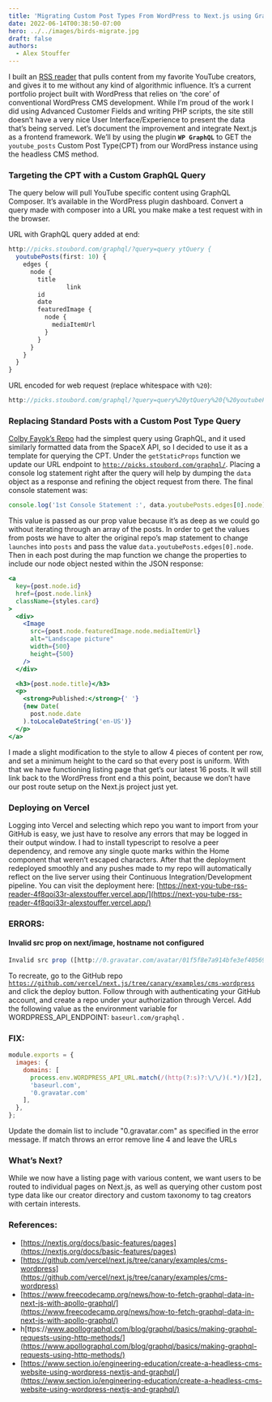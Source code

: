 ```yaml
---
title: 'Migrating Custom Post Types From WordPress to Next.js using GraphQL and Vercel Hosting'
date: 2022-06-14T00:38:50-07:00
hero: ../../images/birds-migrate.jpg
draft: false
authors:
  - Alex Stouffer
---
```


I built an [RSS reader](https://picks.stoubord.com) that pulls content from my favorite YouTube creators, and gives it to me without any kind of algorithmic influence. It’s a current portfolio project built with WordPress that relies on ‘the core’ of conventional WordPress CMS development. While I’m proud of the work I did using Advanced Customer Fields and writing PHP scripts, the site still doesn’t have a very nice User Interface/Experience to present the data that’s being served. Let’s document the improvement and integrate Next.js as a frontend framework. We’ll by using the plugin **`WP GraphQL`** to GET the `youtube_posts` Custom Post Type(CPT) from our WordPress instance using the headless CMS method.

### Targeting the CPT with a Custom GraphQL Query

The query below will pull YouTube specific content using GraphQL Composer. It’s available in the WordPress plugin dashboard. Convert a query made with composer into a URL you make make a test request with in the browser.

URL with GraphQL query added at end:

```jsx
http://picks.stoubord.com/graphql/?query=query ytQuery {
  youtubePosts(first: 10) {
    edges {
      node {
        title
				link
        id
        date
        featuredImage {
          node {
            mediaItemUrl
          }
        }
      }
    }
  }
}
```

URL encoded for web request (replace whitespace with `%20`):

```jsx
http://picks.stoubord.com/graphql/?query=query%20ytQuery%20{%20youtubePosts(first:%2010)%20{%20edges%20{%20node%20{%20title%20link%20id%20date%20featuredImage%20{%20node%20{%20mediaItemUrl%20}%20}%20}%20}%20}%20}&operationName=ytQuery
```

### Replacing Standard Posts with a Custom Post Type Query

[Colby Fayok’s Repo](https://spacejelly.dev/posts/how-to-fetch-graphql-data-in-next-js-with-apollo-graphql/) had the simplest query using GraphQL, and it used similarly formatted data from the SpaceX API, so I decided to use it as a template for querying the CPT. Under the `getStaticProps` function we update our URL endpoint to [`http://picks.stoubord.com/graphql/`](http://picks.stoubord.com/graphql/). Placing a console log statement right after the query will help by dumping the `data` object as a response and refining the object request from there. The final console statement was: 

```jsx
console.log('1st Console Statement :', data.youtubePosts.edges[0].node);
```

This value is passed as our prop value because it’s as deep as we could go without iterating through an array of the posts. In order to get the values from posts we have to alter the original repo’s map statement to change `launches` into `posts` and pass the value `data.youtubePosts.edges[0].node`. Then in each post during the map function we change the properties to include our node object nested within the JSON response:

```jsx
<a
  key={post.node.id}
  href={post.node.link}
  className={styles.card}
>
  <div>
    <Image
      src={post.node.featuredImage.node.mediaItemUrl}
      alt="Landscape picture"
      width={500}
      height={500}
    />
  </div>

  <h3>{post.node.title}</h3>
  <p>
    <strong>Published:</strong>{' '}
    {new Date(
      post.node.date
    ).toLocaleDateString('en-US')}
  </p>
</a>
```

I made a slight modification to the style to allow 4 pieces of content per row, and set a minimum height to the card so that every post is uniform. With that we have functioning listing page that get’s our latest 16 posts. It will still link back to the WordPress front end a this point, because we don’t have our post route setup on the Next.js project just yet. 

### Deploying on Vercel

Logging into Vercel and selecting which repo you want to import from your GitHub is easy, we just have to resolve any errors that may be logged in their output window. I had to install typescript to resolve a peer dependency, and remove any single quote marks within the Home component that weren’t escaped characters. After that the deployment redeployed smoothly and any pushes made to my repo will automatically reflect on the live server using their Continuous Integration/Development pipeline. You can visit the deployment here: [https://next-you-tube-rss-reader-4f8qoi33r-alexstouffer.vercel.app/](https://next-you-tube-rss-reader-4f8qoi33r-alexstouffer.vercel.app/)

### ERRORS:

#### Invalid src prop on next/image, hostname not configured

```jsx
Invalid src prop ([http://0.gravatar.com/avatar/01f5f8e7a914bfe3ef40569448588651?s=96&d=mm&r=g](http://0.gravatar.com/avatar/01f5f8e7a914bfe3ef40569448588651?s=96&d=mm&r=g)) on next/image, hostname "[0.gravatar.com](http://0.gravatar.com/)" is not configured under images in your next.config.js
```

To recreate, go to the GitHub repo [`https://github.com/vercel/next.js/tree/canary/examples/cms-wordpress`](https://github.com/vercel/next.js/tree/canary/examples/cms-wordpress) and click the deploy button. Follow through with authenticating your GitHub account, and create a repo under your authorization through Vercel. Add the following value as the environment variable for WORDPRESS_API_ENDPOINT: `baseurl.com/graphql` . 

### FIX:

```jsx
module.exports = {
  images: {
    domains: [
      process.env.WORDPRESS_API_URL.match(/(http(?:s)?:\/\/)(.*)/)[2], // Valid WP Image domain.
      'baseurl.com',
      '0.gravatar.com'
    ],
  },
};
```
Update the domain list to include "0.gravatar.com" as specified in the error message. If match throws an error remove line 4 and leave the URLs

### What’s Next?

While we now have a listing page with various content, we want users to be routed to individual pages on Next.js, as well as querying other custom post type data like our creator directory and custom taxonomy to tag creators with certain interests.

### References:

- [https://nextjs.org/docs/basic-features/pages](https://nextjs.org/docs/basic-features/pages)
- [https://github.com/vercel/next.js/tree/canary/examples/cms-wordpress](https://github.com/vercel/next.js/tree/canary/examples/cms-wordpress)
- [https://www.freecodecamp.org/news/how-to-fetch-graphql-data-in-next-js-with-apollo-graphql/](https://www.freecodecamp.org/news/how-to-fetch-graphql-data-in-next-js-with-apollo-graphql/)
- h[ttps://www.apollographql.com/blog/graphql/basics/making-graphql-requests-using-http-methods/](https://www.apollographql.com/blog/graphql/basics/making-graphql-requests-using-http-methods/)
- [https://www.section.io/engineering-education/create-a-headless-cms-website-using-wordpress-nextjs-and-graphql/](https://www.section.io/engineering-education/create-a-headless-cms-website-using-wordpress-nextjs-and-graphql/)